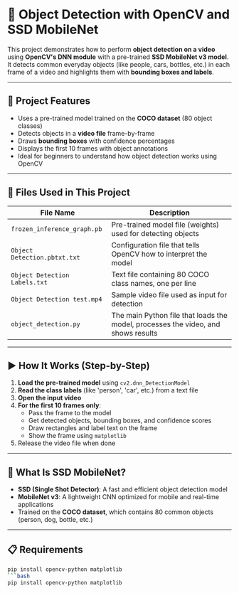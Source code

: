 # 🧠 Object Detection with OpenCV and SSD MobileNet

This project demonstrates how to perform **object detection on a video** using **OpenCV's DNN module** with a pre-trained **SSD MobileNet v3 model**. It detects common everyday objects (like people, cars, bottles, etc.) in each frame of a video and highlights them with **bounding boxes and labels**.

---

## 📌 Project Features

- Uses a pre-trained model trained on the **COCO dataset** (80 object classes)
- Detects objects in a **video file** frame-by-frame
- Draws **bounding boxes** with confidence percentages
- Displays the first 10 frames with object annotations
- Ideal for beginners to understand how object detection works using OpenCV

---

## 📂 Files Used in This Project

| File Name                      | Description                                                                 |
|-------------------------------|-----------------------------------------------------------------------------|
| `frozen_inference_graph.pb`   | Pre-trained model file (weights) used for detecting objects                 |
| `Object Detection.pbtxt.txt`  | Configuration file that tells OpenCV how to interpret the model             |
| `Object Detection Labels.txt` | Text file containing 80 COCO class names, one per line                      |
| `Object Detection test.mp4`   | Sample video file used as input for detection                               |
| `object_detection.py`         | The main Python file that loads the model, processes the video, and shows results |

---

## ▶️ How It Works (Step-by-Step)

1. **Load the pre-trained model** using `cv2.dnn_DetectionModel`  
2. **Read the class labels** (like 'person', 'car', etc.) from a text file  
3. **Open the input video**  
4. **For the first 10 frames only**:
   - Pass the frame to the model
   - Get detected objects, bounding boxes, and confidence scores
   - Draw rectangles and label text on the frame
   - Show the frame using `matplotlib`
5. Release the video file when done

---

## 🧠 What Is SSD MobileNet?

- **SSD (Single Shot Detector)**: A fast and efficient object detection model
- **MobileNet v3**: A lightweight CNN optimized for mobile and real-time applications
- Trained on the **COCO dataset**, which contains 80 common objects (person, dog, bottle, etc.)

---

## 📋 Requirements

```bash
pip install opencv-python matplotlib
```bash
pip install opencv-python matplotlib
